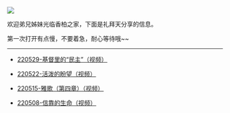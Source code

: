 ![](https://pic.imgdb.cn/item/6294dee30947543129597092.jpg)

欢迎弟兄姊妹光临香柏之家，下面是礼拜天分享的信息。

第一次打开有点慢，不要着急，耐心等待哦~~

---

* [220529-基督里的“民主”（视频）](https://www.asuswebstorage.com/navigate/a/#/s/2C8DF5F5CB914285ADE773E4617F7720Y)

* [220522-活泼的盼望（视频）](https://www.asuswebstorage.com/navigate/a/#/s/202F780806784DD280B465196E287BB6Y)

* [220515-雅歌（第四章）（视频）](https://www.asuswebstorage.com/navigate/a/#/s/E55E4A71C43441E19994841A2D8A2796Y)

* [220508-信靠的生命（视频）](https://www.asuswebstorage.com/navigate/a/#/s/803B7915C8214401961A930724D5545CY)
